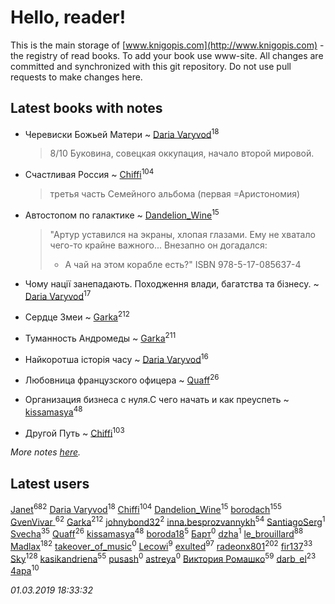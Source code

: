 # Hello, reader!
This is the main storage of [www.knigopis.com](http://www.knigopis.com) - the registry of read books.
To add your book use www-site. All changes are committed and synchronized with this git repository.
Do not use pull requests to make changes here.


## Latest books with notes
* Черевиски Божьей Матери ~ [Daria Varyvod](users/829/829893410524253-facebook)<sup>18</sup>
    > 8/10 Буковина, совецкая оккупация, начало второй мировой.

* Счастливая Россия ~ [Chiffi](users/105/105831994080785626680-google)<sup>104</sup>
    > третья часть Семейного альбома (первая =Аристономия)

* Автостопом по галактике ~ [Dandelion_Wine](users/586/58602788-vkontakte)<sup>15</sup>
    > "Артур уставился на экраны, хлопая глазами. Ему не хватало чего-то крайне важного... Внезапно он догадался:
    > - А чай на этом корабле есть?"
    > ISBN 978-5-17-085637-4

* Чому нації занепадають. Походження влади, багатства та бізнесу. ~ [Daria Varyvod](users/829/829893410524253-facebook)<sup>17</sup>

* Сердце Змеи ~ [Garka](users/115/115753719718250012620-google)<sup>212</sup>

* Туманность Андромеды ~ [Garka](users/115/115753719718250012620-google)<sup>211</sup>

* Найкоротша історія часу ~ [Daria Varyvod](users/829/829893410524253-facebook)<sup>16</sup>

* Любовница французского офицера ~ [Quaff](users/122/12267158-vkontakte)<sup>26</sup>

* Организация бизнеса с нуля.С чего начать и как преуспеть ~ [kissamasya](users/684/68439978-vkontakte)<sup>48</sup>

* Другой Путь ~ [Chiffi](users/105/105831994080785626680-google)<sup>103</sup>


_More notes [here](latest_books_with_notes.md)._


## Latest users
[Janet](users/108/108113656204404967440-google)<sup>682</sup> 
[Daria Varyvod](users/829/829893410524253-facebook)<sup>18</sup> 
[Chiffi](users/105/105831994080785626680-google)<sup>104</sup> 
[Dandelion_Wine](users/586/58602788-vkontakte)<sup>15</sup> 
[borodach](users/157/15706320-vkontakte)<sup>155</sup> 
[GvenVivar ](users/158/158266434925901-facebook)<sup>62</sup> 
[Garka](users/115/115753719718250012620-google)<sup>212</sup> 
[johnybond32](users/304/304041461-yandex)<sup>2</sup> 
[inna.besprozvannykh](users/733/73323849-yandex)<sup>54</sup> 
[SantiagoSerg](users/158/15813417-vkontakte)<sup>1</sup> 
[Svecha](users/118/118041836581529110049-google)<sup>35</sup> 
[Quaff](users/122/12267158-vkontakte)<sup>26</sup> 
[kissamasya](users/684/68439978-vkontakte)<sup>48</sup> 
[boroda18](users/243/24345139-vkontakte)<sup>5</sup> 
[Барт](users/117/117811929665876243039-google)<sup>0</sup> 
[dzha](users/102/10212840038667920-facebook)<sup>1</sup> 
[le_brouillard](users/133/13330781-vkontakte)<sup>88</sup> 
[Madlax](users/158/158304782-vkontakte)<sup>182</sup> 
[takeover_of_music](users/493/493533189-vkontakte)<sup>0</sup> 
[Lecowi](users/521/521873425-vkontakte)<sup>9</sup> 
[exulted](users/100/100599204551896265722-google)<sup>97</sup> 
[radeonx801](users/973/973496-vkontakte)<sup>202</sup> 
[fir137](users/176/176805114-yandex)<sup>33</sup> 
[Sky](users/118/118049897850017649660-google)<sup>128</sup> 
[kasikandriena](users/152/152488954-vkontakte)<sup>55</sup> 
[pusash](users/106/106041720551307935303-googleplus)<sup>0</sup> 
[astreya](users/114/114972986504829220090-google)<sup>0</sup> 
[Виктория Ромашко](users/180/180843186-vkontakte)<sup>59</sup> 
[darb_el](users/184/184135339-vkontakte)<sup>23</sup> 
[4apa](users/117/117392596378069249667-google)<sup>10</sup> 


_01.03.2019 18:33:32_
